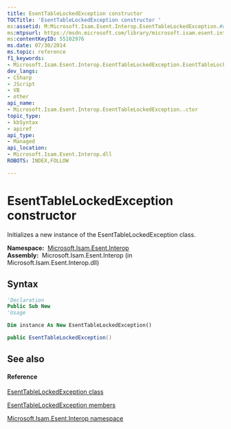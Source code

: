 ```yaml
---
title: EsentTableLockedException constructor 
TOCTitle: 'EsentTableLockedException constructor '
ms:assetid: M:Microsoft.Isam.Esent.Interop.EsentTableLockedException.#ctor
ms:mtpsurl: https://msdn.microsoft.com/library/microsoft.isam.esent.interop.esenttablelockedexception.esenttablelockedexception(v=EXCHG.10)
ms:contentKeyID: 55102976
ms.date: 07/30/2014
ms.topic: reference
f1_keywords:
- Microsoft.Isam.Esent.Interop.EsentTableLockedException.EsentTableLockedException
dev_langs:
- CSharp
- JScript
- VB
- other
api_name: 
- Microsoft.Isam.Esent.Interop.EsentTableLockedException..ctor
topic_type: 
- kbSyntax
- apiref
api_type: 
- Managed
api_location: 
- Microsoft.Isam.Esent.Interop.dll
ROBOTS: INDEX,FOLLOW

---
```


# EsentTableLockedException constructor

Initializes a new instance of the EsentTableLockedException class.

**Namespace:**  [Microsoft.Isam.Esent.Interop](hh596136\(v=exchg.10\).md)  
**Assembly:**  Microsoft.Isam.Esent.Interop (in Microsoft.Isam.Esent.Interop.dll)

## Syntax

``` vb
'Declaration
Public Sub New
'Usage

Dim instance As New EsentTableLockedException()
```

``` csharp
public EsentTableLockedException()
```

## See also

#### Reference

[EsentTableLockedException class](dn334909\(v=exchg.10\).md)

[EsentTableLockedException members](dn334952\(v=exchg.10\).md)

[Microsoft.Isam.Esent.Interop namespace](hh596136\(v=exchg.10\).md)

